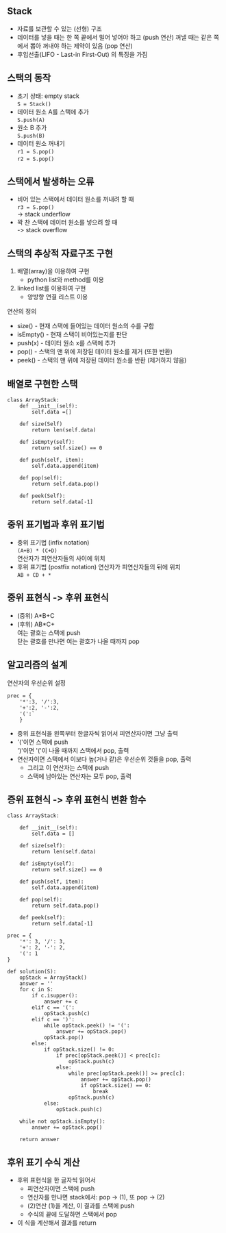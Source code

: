 Stack
-----
- 자료를 보관할 수 있는 (선형) 구조
- 데이터를 넣을 때는 한 쪽 끝에서 밀어 넣어야 하고 (push 연산) 꺼낼 때는 같은 쪽에서 뽑아 꺼내야 하는 제약이 있음 (pop 연산)
- 후입선출(LIFO - Last-in First-Out) 의 특징을 가짐

스택의 동작
------
- 초기 상태: empty stack  
`S = Stack()`
- 데이터 원소 A를 스택에 추가  
`S.push(A)`
- 원소 B 추가  
`S.push(B)`
- 데이터 원소 꺼내기  
`r1 = S.pop()`  
`r2 = S.pop()`   

스택에서 발생하는 오류
-----------
- 비어 있는 스택에서 데이터 원소를 꺼내려 할 때  
`r3 = S.pop()`  
-> stack underflow  
- 꽉 찬 스택에 데이터 원소를 넣으려 할 때  
-> stack overflow  

스택의 추상적 자료구조 구현
---------
1. 배열(array)을 이용하여 구현
	- python list와 method를 이용
2. linked list를 이용하여 구현
	- 양방향 연결 리스트 이용

연산의 정의
- size() - 현재 스택에 들어있는 데이터 원소의 수를 구함
- isEmpty() - 현재 스택이 비어있는지를 판단
- push(x) - 데이터 원소 x를 스택에 추가
- pop() - 스택의 맨 위에 저장된 데이터 원소를 제거 (또한 반환)
- peek() - 스택의 맨 위에 저장된 데이터 원소를 반환 (제거하지 않음) 

배열로 구현한 스택
----------
```
class ArrayStack:
	def __init__(self):
		self.data =[]

	def size(Self)
		return len(self.data)

	def isEmpty(self):
		return self.size() == 0

	def push(self, item):
		self.data.append(item)

	def pop(self):
		return self.data.pop()

	def peek(Self):
		return self.data[-1]
```

중위 표기법과 후위 표기법
--------
- 중위 표기법 (infix notation)  
`(A+B) * (C+D)`  
연산자가 피연산자들의 사이에 위치
- 후위 표기법 (postfix notation) 
연산자가 피연산자들의 뒤에 위치  
`AB + CD + * `

중위 표현식 -> 후위 표현식
---------
- (중위) A*B+C
- (후위) AB*C+  
여는 괄호는 스택에 push  
닫는 괄호를 만나면 여는 괄호가 나올 때까지 pop  

알고리즘의 설계
---------
연산자의 우선순위 설정
```
prec = {
	'*':3, '/':3,
	'+':2, '-':2,
	'(':`
	}
```
- 중위 표현식을 왼쪽부터 한글자씩 읽어서 피연산자이면 그냥 출력
- '('이면 스택에 push  
')'이면 '('이 나올 때까지 스택에서 pop, 출력  
- 연산자이면 스택에서 이보다 높(거나 같)은 우선순위 것들을 pop, 출력  
	- 그리고 이 연산자는 스택에 push
	- 스택에 남아있는 연산자는 모두 pop, 출력
	
증위 표현식 -> 후위 표현식 변환 함수
------------
```
class ArrayStack:

    def __init__(self):
        self.data = []

    def size(self):
        return len(self.data)

    def isEmpty(self):
        return self.size() == 0

    def push(self, item):
        self.data.append(item)

    def pop(self):
        return self.data.pop()

    def peek(self):
        return self.data[-1]

prec = {
    '*': 3, '/': 3,
    '+': 2, '-': 2,
    '(': 1
}

def solution(S):
    opStack = ArrayStack()
    answer = ''
    for c in S:
        if c.isupper():
            answer += c
        elif c == '(':
            opStack.push(c)
        elif c == ')':
            while opStack.peek() != '(':
                answer += opStack.pop()
            opStack.pop()
        else:
            if opStack.size() != 0:
                if prec[opStack.peek()] < prec[c]:
                    opStack.push(c)
                else:
                    while prec[opStack.peek()] >= prec[c]:
                        answer += opStack.pop()
                        if opStack.size() == 0:
                            break
                    opStack.push(c)
            else:
                opStack.push(c)

    while not opStack.isEmpty():
        answer += opStack.pop()

    return answer
```
후위 표기 수식 계산
------------
- 후위 표현식을 한 글자씩 읽어서
	- 피연산자이면 스택에 push
	- 연산자를 만나면 stack에서: pop -> (1), 또 pop -> (2) 
	- (2)연산 (1)을 계산, 이 결과를 스택에 push
	- 수식의 끝에 도달하면 스택에서 pop
- 이 식을 계산해서 결과를 return 
